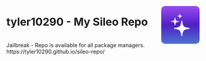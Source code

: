 <p align="right">
  <img align="left" height="100" src="https://raw.githubusercontent.com/tyler10290/sileo-repo/main/assets/repo/icon.png" alt="Repo Icon" style="float: right; border-radius: 10px;"/>
</p>
<h1 align="left">tyler10290 - My Sileo Repo</h1>
<br>
Jailbreak - Repo is available for all package managers.
https://tyler10290.github.io/sileo-repo/
<br>
